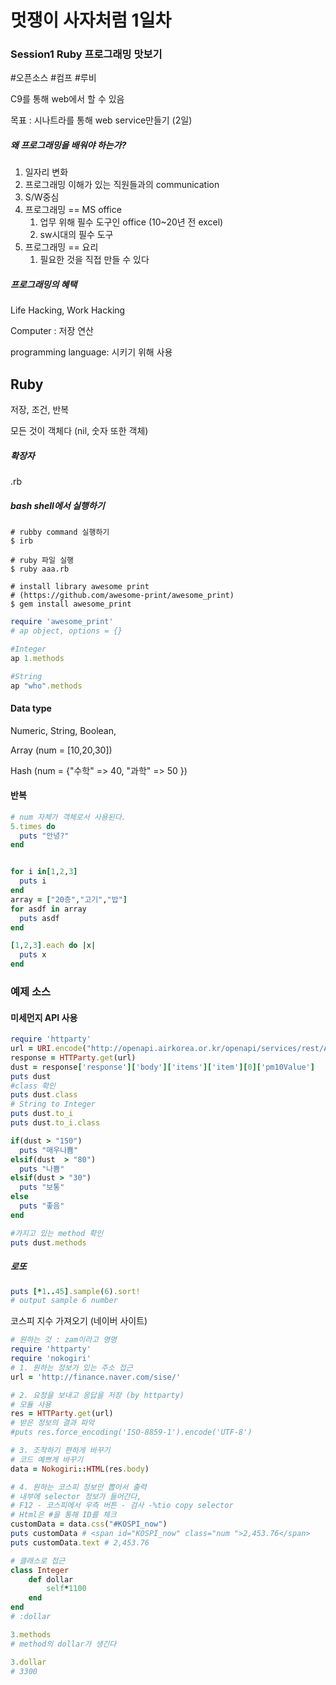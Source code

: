 # 멋쟁이 사자처럼 1일차 

### Session1 Ruby 프로그래밍 맛보기

#오픈소스 #컴프 #루비

C9를 통해 web에서 할 수 있음

목표 : 시나트라를 통해 web service만들기 (2일) 



##### 왜 프로그래밍을 배워야 하는가? 

1.  일자리 변화
   1. 프로그래밍 이해가 있는 직원들과의 communication
   2. S/W중심
2. 프로그래밍 == MS office 
   1. 업무 위해 필수 도구인 office (10~20년 전 excel) 
   2. sw시대의 필수 도구 
3. 프로그래밍 == 요리 
   1. 필요한 것을 직접 만들 수 있다 



##### 프로그래밍의 혜택 

Life Hacking, Work Hacking



Computer : 저장 연산

programming language: 시키기 위해 사용 



## Ruby

저장, 조건, 반복

모든 것이 객체다 (nil, 숫자 또한 객체)



##### 확장자 

.rb



##### bash shell에서 실행하기

```
# rubby command 실행하기
$ irb 

# ruby 파일 실행
$ ruby aaa.rb

# install library awesome print
# (https://github.com/awesome-print/awesome_print)
$ gem install awesome_print
```

```ruby
require 'awesome_print'
# ap object, options = {}

#Integer
ap 1.methods

#String
ap "who".methods
```



#### Data type

Numeric, String, Boolean, 

Array (num = [10,20,30])

Hash  (num = {"수학" => 40, "과학" => 50 })



#### 반복

```ruby
# num 자체가 객체로서 사용된다.
5.times do
  puts "안녕?"
end


for i in[1,2,3]
  puts i
end
array = ["20층","고기","밥"]
for asdf in array
  puts asdf
end

[1,2,3].each do |x|
  puts x
end
```



### 예제 소스



#### 미세먼지 API 사용

```ruby
require 'httparty'
url = URI.encode("http://openapi.airkorea.or.kr/openapi/services/rest/ArpltnInforInqireSvc/getMsrstnAcctoRltmMesureDnsty?stationName=강남구&dataTerm=MONTH&numOfRows=100&ServiceKey=")+key
response = HTTParty.get(url)
dust = response['response']['body']['items']['item'][0]['pm10Value']
puts dust
#class 확인
puts dust.class
# String to Integer
puts dust.to_i
puts dust.to_i.class

if(dust > "150")
  puts "매우나쁨"
elsif(dust  > "80")
  puts "나쁨"
elsif(dust > "30")
  puts "보통"
else
  puts "좋음"
end

#가지고 있는 method 확인
puts dust.methods
```



##### 로또

```ruby
puts [*1..45].sample(6).sort!
# output sample 6 number
```



코스피 지수 가져오기 (네이버 사이트)

```ruby
# 원하는 것 : zam이라고 명명
require 'httparty'
require 'nokogiri'
# 1. 원하는 정보가 있는 주소 접근
url = 'http://finance.naver.com/sise/'

# 2. 요청을 보내고 응답을 저장 (by httparty)
# 모듈 사용
res = HTTParty.get(url)
# 받은 정보의 결과 파악
#puts res.force_encoding('ISO-8859-1').encode('UTF-8')

# 3. 조작하기 편하게 바꾸기
# 코드 예쁘게 바꾸기
data = Nokogiri::HTML(res.body)

# 4. 원하는 코스피 정보만 뽑아서 출력
# 내부에 selector 정보가 들어간다,
# F12 - 코스피에서 우측 버튼 - 검사 -%tio copy selector
# Html은 #을 통해 ID를 체크
customData = data.css("#KOSPI_now")
puts customData # <span id="KOSPI_now" class="num ">2,453.76</span>
puts customData.text # 2,453.76
```

```ruby
# 클래스로 접근
class Integer
    def dollar
        self*1100
    end
end
# :dollar

3.methods
# method의 dollar가 생긴다

3.dollar
# 3300
```

